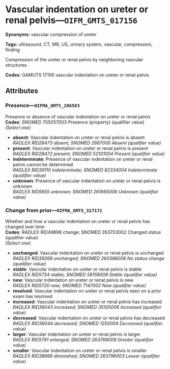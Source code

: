 # Vascular indentation on ureter or renal pelvis—`OIFM_GMTS_017156`

**Synonyms:** vascular compression of ureter

**Tags:** ultrasound, CT, MR, US, urinary system, vascular, compression, finding

Compression of the ureter or renal pelvis by neighboring vascular structures.

**Codes:** GAMUTS 17156 vascular indentation on ureter or renal pelvis

## Attributes

### Presence—`OIFMA_GMTS_286583`

Presence or absence of vascular indentation on ureter or renal pelvis  
**Codes**: SNOMED 705057003 Presence (property) (qualifier value)  
*(Select one)*

- **absent**: Vascular indentation on ureter or renal pelvis is absent  
_RADLEX RID28473 absent; SNOMED 2667000 Absent (qualifier value)_
- **present**: Vascular indentation on ureter or renal pelvis is present  
_RADLEX RID28472 present; SNOMED 52101004 Present (qualifier value)_
- **indeterminate**: Presence of vascular indentation on ureter or renal pelvis cannot be determined  
_RADLEX RID39110 indeterminate; SNOMED 82334004 Indeterminate (qualifier value)_
- **unknown**: Presence of vascular indentation on ureter or renal pelvis is unknown  
_RADLEX RID5655 unknown; SNOMED 261665006 Unknown (qualifier value)_

### Change from prior—`OIFMA_GMTS_317172`

Whether and how a vascular indentation on ureter or renal pelvis has changed over time  
**Codes**: RADLEX RID49896 change; SNOMED 263703002 Changed status (qualifier value)  
*(Select one)*

- **unchanged**: Vascular indentation on ureter or renal pelvis is unchanged  
_RADLEX RID39268 unchanged; SNOMED 260388006 No status change (qualifier value)_
- **stable**: Vascular indentation on ureter or renal pelvis is stable  
_RADLEX RID5734 stable; SNOMED 58158008 Stable (qualifier value)_
- **new**: Vascular indentation on ureter or renal pelvis is new  
_RADLEX RID5720 new; SNOMED 7147002 New (qualifier value)_
- **resolved**: Vascular indentation on ureter or renal pelvis seen on a prior exam has resolved  
- **increased**: Vascular indentation on ureter or renal pelvis has increased  
_RADLEX RID36043 increased; SNOMED 35105006 Increased (qualifier value)_
- **decreased**: Vascular indentation on ureter or renal pelvis has decreased  
_RADLEX RID36044 decreased; SNOMED 1250004 Decreased (qualifier value)_
- **larger**: Vascular indentation on ureter or renal pelvis is larger  
_RADLEX RID5791 enlarged; SNOMED 263768009 Greater (qualifier value)_
- **smaller**: Vascular indentation on ureter or renal pelvis is smaller  
_RADLEX RID38669 diminished; SNOMED 263796003 Lesser (qualifier value)_